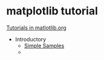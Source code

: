 # matplotlib tutorial  
[Tutorials in matlotlib.org](https://matplotlib.org/tutorials/index.html)

- Introductory   
    - [Simple Samples](./samples.ipynb)
    - 